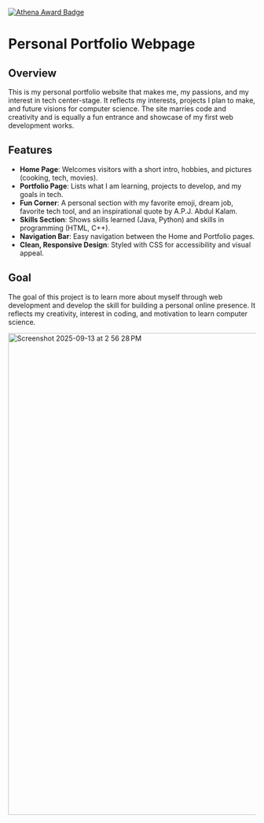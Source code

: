 [![Athena Award Badge](https://img.shields.io/endpoint?url=https%3A%2F%2Faward.athena.hackclub.com%2Fapi%2Fbadge)](https://award.athena.hackclub.com?utm_source=readme)

# Personal Portfolio Webpage

## Overview

This is my personal portfolio website that makes me, my passions, and my interest in tech center-stage. It reflects my interests, projects I plan to make, and future visions for computer science. The site marries code and creativity and is equally a fun entrance and showcase of my first web development works.

## Features

* **Home Page**:  Welcomes visitors with a short intro, hobbies, and pictures (cooking, tech, movies).
* **Portfolio Page**: Lists what I am learning, projects to develop, and my goals in tech.
* **Fun Corner**: A personal section with my favorite emoji, dream job, favorite tech tool, and an inspirational quote by A.P.J. Abdul Kalam.
* **Skills Section**: Shows skills learned (Java, Python) and skills in programming (HTML, C++).
* **Navigation Bar**: Easy navigation between the Home and Portfolio pages.
* **Clean, Responsive Design**: Styled with CSS for accessibility and visual appeal.


## Goal

The goal of this project is to learn more about myself through web development and develop the skill for building a personal online presence. It reflects my creativity, interest in coding, and motivation to learn computer science.

<img width="1710" height="978" alt="Screenshot 2025-09-13 at 2 56 28 PM" src="https://github.com/user-attachments/assets/dafc2cae-9d97-4084-9679-85fbbb779894" />

